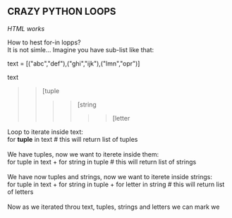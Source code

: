 <h2>CRAZY PYTHON LOOPS</h2>
<em>HTML works</em>
<p>
  How to hest for-in lopps? <br />
  It is not simle...
  Imagine you have sub-list like that:
  
  text = [("abc","def"),("ghi","ijk"),("lmn","opr")]
  
  text<br />
  >>[tuple<br />
  >>>>[string<br />
  >>>>>>[letter<br />
  
  Loop to iterate inside text:<br />
  for <b>tuple</b> in text   # this will return list of tuples<br />
  <br />
  We have tuples, now we want to iterete inside them:<br />
  for tuple in text + for string in tuple   # this will return list of strings<br />
  <br />
  We have now tuples and strings, now we want to iterete inside strings:<br />
  for tuple in text + for string in tuple + for letter in string  # this will return list of letters<br />
  <br />
  Now as we iterated throu text, tuples, strings and letters we can mark we

</p>
